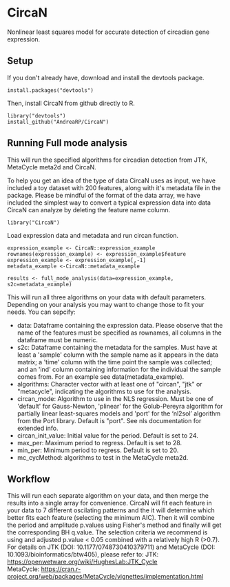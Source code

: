 # CircaN

Nonlinear least squares model for accurate detection of circadian gene expression.

## Setup
If you don't already have, download and install the devtools package.

```
install.packages("devtools") 
```
Then, install CircaN from github directly to R.
```
library("devtools")
install_github("AndreaRP/CircaN")
```

## Running Full mode analysis

This will run the specified algorithms for circadian detection from JTK, MetaCycle meta2d and CircaN.

To help you get an idea of the type of data CircaN uses as input, we have included a toy dataset with 200 features, along with it's metadata file in the package. Please be mindful of the format of the data array, we have included the simplest way to convert a typical expression data into data CircaN can analyze by deleting the feature name column.

```
library("CircaN")
```
Load expression data and metadata and run circan function.

```
expression_example <- CircaN::expression_example
rownames(expression_example) <- expression_example$feature
expression_example <- expression_example[,-1]
metadata_example <-CircaN::metadata_example

results <- full_mode_analysis(data=expression_example, s2c=metadata_example)
```

This will run all three algorithms on your data with default parameters. Depending on your analysis you may want to change those to fit your needs. You can sepcify:

* data: Dataframe containing the expression data. Please observe that the name of the features must be specified as rownames, all columns in the dataframe must be numeric.
* s2c: Dataframe containing the metadata for the samples. Must have at least a 'sample' column with the sample name as it appears in the data matrix; a 'time' column with the time point the sample was collected; and an 'ind' column containing information for the individual the sample comes from. For an example see data(metadata_example).
* algorithms: Character vector with at least one of "circan", "jtk" or "metacycle", indicating the algorithms to use for the analysis. 
* circan_mode: Algorithm to use in the NLS regression. Must be one of 'default' for Gauss-Newton, 'plinear' for the Golub-Pereyra algorithm for partially linear least-squares models and 'port' for the ‘nl2sol’ algorithm from the Port library. Default is "port". See nls documentation for extended info.
* circan_init_value: Initial value for the period. Default is set to 24.
* max_per: Maximum period to regress. Default is set to 28.
* min_per: Minimum period to regress. Default is set to 20.
* mc_cycMethod: algorithms to test in the MetaCycle meta2d.

## Workflow

This will run each separate algorithm on your data, and then merge the results into a single array for convenience.
CircaN will fit each feature in your data to 7 different oscilating patterns and the it will determine which better fits each feature (selecting the minimum AIC). Then it will combine the period and amplitude p.values using Fisher's method and finally will get the corresponding BH q.value. The selection criteria we recommend is using and adjusted p.value < 0.05 combined with a relatively high R (>0.7).
For details on JTK (DOI: 10.1177/0748730410379711) and MetaCycle (DOI: 10.1093/bioinformatics/btw405), please refer to:
JTK: https://openwetware.org/wiki/HughesLab:JTK_Cycle    
MetaCycle: https://cran.r-project.org/web/packages/MetaCycle/vignettes/implementation.html    
